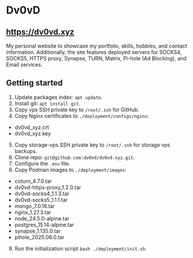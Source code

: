 # Dv0vD
## https://dv0vd.xyz
My personal website to showcase my portfolio, skills, hobbies, and contact information. Additionally, the site features deployed servers for SOCKS4, SOCKS5, HTTPS proxy, Synapse, TURN, Matrix, Pi-hole (Ad Blocking), and Email services.

## Getting started  
1) Update packages index: `apt update`.
2) Install git: `apt install git`.
3) Copy vps SSH private key to `/root/.ssh` for GitHub.
4) Copy Nginx certificates to `./deployment/configs/nginx`:
- dv0vd_xyz.crt
- dv0vd_xyz.key
5) Copy storage-vps SSH private key to `/root/.ssh` for storage vps backups.
6) Clone repo: `git@github.com:dv0vd/dv0vd.xyz.git`.
7) Configure the `.env` file.
8) Copy Podman images to `./deployment/images`:
- coturn_4.7.0.tar
- dv0vd-https-proxy_1.2.0.tar
- dv0vd-socks4_1.1.3.tar
- dv0vd-socks5_1.1.1.tar
- mongo_7.0.16.tar
- nginx_1.27.3.tar
- node_24.5.0-alpine.tar
- postgres_15.14-alpine.tar
- synapse_1.135.0.tar
- pihole_2025.08.0.tar
9) Run the initialization script `bash ./deployment/init.sh`.
